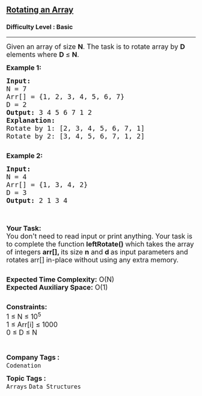 <h2><a href="https://practice.geeksforgeeks.org/problems/reversal-algorithm5340/1?page=1&difficulty[]=-1&category[]=Arrays&category[]=Strings&sortBy=submissions">Rotating an Array</a></h2><h3>Difficulty Level : Basic</h3><hr><div class="problems_problem_content__Xm_eO"><p><span style="font-size: 18px;">Given an array&nbsp;of size&nbsp;<strong>N</strong>. The task is to rotate array by <strong>D</strong> elements where <strong>D&nbsp;</strong></span><span style="font-size: 18px;">≤</span><span style="font-size: 18px;">&nbsp;<strong>N</strong>.</span></p>
<p><span style="font-size: 18px;"><strong>Example 1:</strong></span></p>
<pre><span style="font-size: 18px;"><strong>Input:
</strong>N = 7
Arr[] = {1, 2, 3, 4, 5, 6, 7}
D = 2
<strong>Output:</strong> 3 4 5 6 7 1 2
<strong>Explanation:</strong> 
Rotate by 1: [2, 3, 4, 5, 6, 7, 1]
Rotate by 2: [3, 4, 5, 6, 7, 1, 2]</span>
</pre>
<p><br><span style="font-size: 18px;"><strong>Example 2:</strong></span></p>
<pre><span style="font-size: 18px;"><strong>Input:
</strong>N = 4
Arr[] = {1, 3, 4, 2}
D = 3
<strong>Output:</strong> 2 1 3 4

</span></pre>
<p><span style="font-size: 18px;"><strong>Your Task:</strong><br>You don't need to read input or print anything. Your task is to complete the function&nbsp;<strong>leftRotate()</strong>&nbsp;which takes the array of integers&nbsp;<strong>arr[], </strong>its size&nbsp;<strong>n</strong>&nbsp;and&nbsp;<strong>d&nbsp;</strong>as input parameters and rotates&nbsp;arr[] in-place without using any extra memory.</span></p>
<p><br><span style="font-size: 18px;"><strong>Expected Time Complexity:</strong>&nbsp;O(N)<br><strong>Expected Auxiliary Space:</strong>&nbsp;O(1)</span></p>
<p><br><span style="font-size: 18px;"><strong>Constraints:</strong><br>1 ≤ N ≤ 10<sup>5</sup><br>1 ≤ Arr[i] ≤ 1000<br>0 ≤ D ≤ N</span></p>
<p>&nbsp;</p></div><p><span style=font-size:18px><strong>Company Tags : </strong><br><code>Codenation</code>&nbsp;<br><p><span style=font-size:18px><strong>Topic Tags : </strong><br><code>Arrays</code>&nbsp;<code>Data Structures</code>&nbsp;